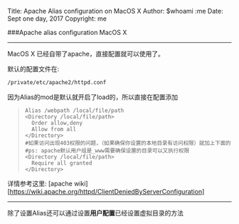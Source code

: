 Title: Apache Alias configuration on MacOS X
Author: $whoami :me
Date: Sept one day, 2017
Copyright: me

###Apache alias configuration MacOS X

---

MacOS X 已经自带了apache，直接配置就可以使用了。

默认的配置文件在:
```bash
/private/etc/apache2/httpd.conf
```

因为Alias的mod是默认就开启了load的，所以直接在配置添加
> ``` 
> Alias /webpath /local/file/path
> <Directory /local/file/path>
>	Order allow,deny
>	Allow from all
> </Directory>
> #如果访问出现403权限的问题，（如果确保你设置的本地目录有访问权限）就加上下面的
> #ps: apache默认用户组是_www需要确保设置的目录可以又执行权限
> <Directory /local/file/path>
> 	Require all granted
> </Directory>
> ```

详情参考这里:
[apache wiki][https://wiki.apache.org/httpd/ClientDeniedByServerConfiguration]

---
除了设置Alias还可以通过设置**用户配置**已经设置虚拟目录的方法
